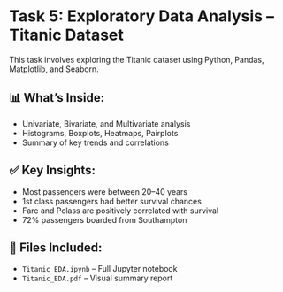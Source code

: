 # Task 5: Exploratory Data Analysis – Titanic Dataset

This task involves exploring the Titanic dataset using Python, Pandas, Matplotlib, and Seaborn.

## 📊 What’s Inside:
- Univariate, Bivariate, and Multivariate analysis
- Histograms, Boxplots, Heatmaps, Pairplots
- Summary of key trends and correlations

## ✅ Key Insights:
- Most passengers were between 20–40 years
- 1st class passengers had better survival chances
- Fare and Pclass are positively correlated with survival
- 72% passengers boarded from Southampton

## 📁 Files Included:
- `Titanic_EDA.ipynb` – Full Jupyter notebook
- `Titanic_EDA.pdf` – Visual summary report
